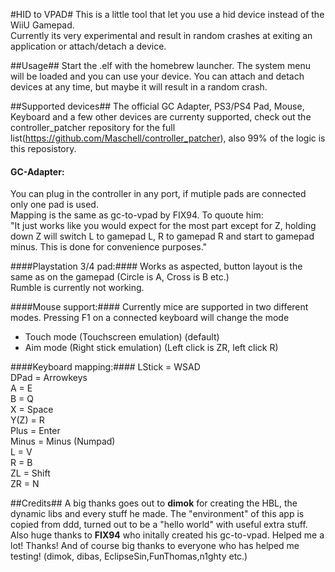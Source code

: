 #HID to VPAD#
This is a little tool that let you use a hid device instead of the WiiU Gamepad. <br />
Currently its very experimental and result in random crashes at exiting an application or attach/detach a device.<br />

##Usage##
Start the .elf with the homebrew launcher. The system menu will be loaded and you can use your device. You can attach and detach devices at any time, but maybe it will result in a random crash.

##Supported devices##
The official GC Adapter, PS3/PS4 Pad, Mouse, Keyboard and a few other devices are currenty supported, check out the controller_patcher repository for the full list(https://github.com/Maschell/controller_patcher), also 99% of the logic is this reposistory.

#### GC-Adapter: ####
You can plug in the controller in any port, if mutiple pads are connected only one pad is used.<br />
Mapping is the same as gc-to-vpad by FIX94. To quoute him:<br />
"It just works like you would expect for the most part except for Z, holding down Z will switch L to gamepad L, R to gamepad R and start to gamepad minus. This is done for convenience purposes."<br />

####Playstation 3/4 pad:####
Works as aspected, button layout is the same as on the gamepad (Circle is A, Cross is B etc.)<br />
Rumble is currently not working.<br />

####Mouse support:####
Currently mice are supported in two different modes. Pressing F1 on a connected keyboard will change the mode<br />
- Touch mode (Touchscreen emulation) (default)<br />
- Aim mode (Right stick emulation) (Left click is ZR, left click R)<br />

####Keyboard mapping:####
LStick = WSAD <br />
DPad = Arrowkeys<br />
A = E<br />
B = Q<br />
X = Space<br />
Y(Z) = R<br />
Plus = Enter<br />
Minus = Minus (Numpad)<br />
L = V<br />
R = B<br />
ZL = Shift<br />
ZR = N<br />

##Credits##
A big thanks goes out to <b>dimok</b> for creating the HBL, the dynamic libs and every stuff he made. The "environment" of this app is copied from ddd, turned out to be a "hello world" with useful extra stuff.
Also huge thanks to <b>FIX94</b> who initally created his gc-to-vpad. Helped me a lot! Thanks!
And of course big thanks to everyone who has helped me testing! (dimok, dibas, EclipseSin,FunThomas,n1ghty etc.)
     

